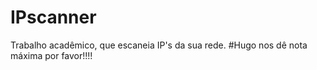 # IPscanner
Trabalho acadêmico, que escaneia IP's da sua rede. #Hugo nos dê nota máxima por favor!!!!
